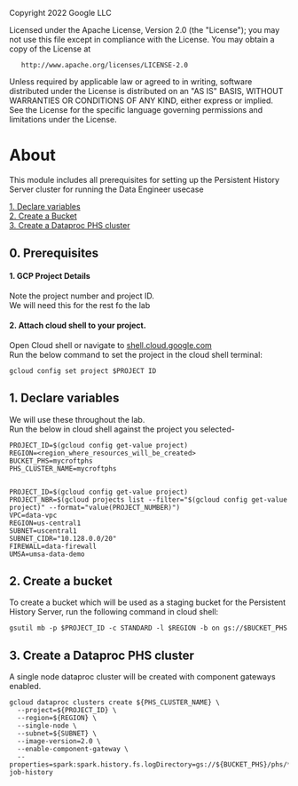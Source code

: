<!---->
  Copyright 2022 Google LLC
 
  Licensed under the Apache License, Version 2.0 (the "License");
  you may not use this file except in compliance with the License.
  You may obtain a copy of the License at
 
       http://www.apache.org/licenses/LICENSE-2.0
 
  Unless required by applicable law or agreed to in writing, software
  distributed under the License is distributed on an "AS IS" BASIS,
  WITHOUT WARRANTIES OR CONDITIONS OF ANY KIND, either express or implied.
  See the License for the specific language governing permissions and
  limitations under the License.
 <!---->

# About

This module includes all prerequisites for setting up the Persistent History Server cluster for running the Data Engineer usecase<br>

[1. Declare variables](06-phs-cluster-creation-cloud-shell.md#1-declare-variables)<br>
[2. Create a Bucket](06-phs-cluster-creation-cloud-shell.md#2-create-a-bucket)<br>
[3. Create a Dataproc PHS cluster](06-phs-cluster-creation-cloud-shell.md#3-create-a-dataproc-phs-cluster)<br>

                                   
## 0. Prerequisites 

#### 1. GCP Project Details
Note the project number and project ID. <br>
We will need this for the rest fo the lab

#### 2. Attach cloud shell to your project.
Open Cloud shell or navigate to [shell.cloud.google.com](https://shell.cloud.google.com) <br>
Run the below command to set the project in the cloud shell terminal:

```
gcloud config set project $PROJECT ID

```

## 1. Declare variables 

We will use these throughout the lab. <br>
Run the below in cloud shell against the project you selected-

```
PROJECT_ID=$(gcloud config get-value project)
REGION=<region_where_resources_will_be_created>
BUCKET_PHS=mycroftphs
PHS_CLUSTER_NAME=mycroftphs


PROJECT_ID=$(gcloud config get-value project)
PROJECT_NBR=$(gcloud projects list --filter="$(gcloud config get-value project)" --format="value(PROJECT_NUMBER)")
VPC=data-vpc
REGION=us-central1
SUBNET=uscentral1
SUBNET_CIDR="10.128.0.0/20"
FIREWALL=data-firewall
UMSA=umsa-data-demo
```

## 2. Create a bucket

To create a bucket which will be used as a staging bucket for the Persistent History Server, run the following command in cloud shell:<br>

```
gsutil mb -p $PROJECT_ID -c STANDARD -l $REGION -b on gs://$BUCKET_PHS
```

## 3. Create a Dataproc PHS cluster

A single node dataproc cluster will be created with component gateways enabled.

```
gcloud dataproc clusters create ${PHS_CLUSTER_NAME} \
  --project=${PROJECT_ID} \
  --region=${REGION} \
  --single-node \
  --subnet=${SUBNET} \
  --image-version=2.0 \
  --enable-component-gateway \
  --properties=spark:spark.history.fs.logDirectory=gs://${BUCKET_PHS}/phs/*/spark-job-history
```
